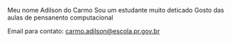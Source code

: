 Meu nome Adilson do Carmo
Sou um estudante muito deticado
Gosto das aulas de pensanento computacional


Email para contato: carmo.adilson@escola.pr.gov.br

